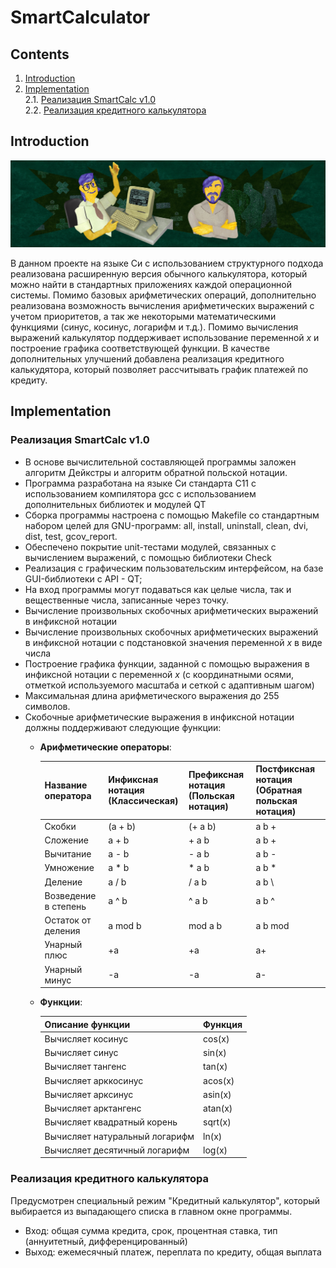 # SmartCalculator

## Contents

1. [Introduction](#introduction)
2. [Implementation](#implementation) \
    2.1. [Реализация SmartCalc v1.0](#Реализация-SmartCalc-v1.0)  
    2.2. [Реализация кредитного калькулятора](#Реализация-кредитного-калькулятора)  
 

## Introduction

![SmartCalc](images/smartcalc.jpg)

В данном проекте на языке Си с использованием структурного подхода реализована расширенную версия обычного калькулятора, который можно найти в стандартных приложениях каждой операционной системы. Помимо базовых арифметических операций, дополнительно реализована  возможность вычисления арифметических выражений с учетом приоритетов, а так же некоторыми математическими функциями (синус, косинус, логарифм и т.д.). Помимо вычисления выражений калькулятор поддерживает использование переменной _x_ и построение графика соответствующей функции. В качестве дополнительных улучшений добавлена реализация кредитного калькудятора, который позволяет рассчитывать график платежей по кредиту.

## Implementation

### Реализация SmartCalc v1.0

- В основе вычислительной составляющей программы заложен алгоритм Дейкстры и алгоритм обратной польской нотации. 
- Программа разработана на языке Си стандарта C11 с использованием компилятора gcc с использованием дополнительных библиотек и модулей QT
- Сборка программы настроена с помощью Makefile со стандартным набором целей для GNU-программ: all, install, uninstall, clean, dvi, dist, test, gcov_report.
- Обеспечено покрытие unit-тестами модулей, связанных с вычислением выражений, с помощью библиотеки Check
- Реализация с графическим пользовательским интерфейсом, на базе GUI-библиотеки с API - QT;
- На вход программы могут подаваться как целые числа, так и вещественные числа, записанные через точку.
- Вычисление произвольных скобочных арифметических выражений в инфиксной нотации
- Вычисление произвольных скобочных арифметических выражений в инфиксной нотации с подстановкой значения переменной _x_ в виде числа
- Построение графика функции, заданной с помощью выражения в инфиксной нотации с переменной _x_  (с координатными осями, отметкой используемого масштаба и сеткой с адаптивным шагом)
- Максимальная длина арифметического выражения до 255 символов.
- Скобочные арифметические выражения в инфиксной нотации должны поддерживают следующие функции:
    - **Арифметические операторы**:

        | Название оператора | Инфиксная нотация <br /> (Классическая) | Префиксная нотация <br /> (Польская нотация) |  Постфиксная нотация <br /> (Обратная польская нотация) |
        | ------ | ------ | ------ | ------ |
        | Скобки | (a + b) | (+ a b) | a b + |
        | Сложение | a + b | + a b | a b + |
        | Вычитание | a - b | - a b | a b - |
        | Умножение | a * b | * a b | a b * |
        | Деление | a / b | / a b | a b \ |
        | Возведение в степень | a ^ b | ^ a b | a b ^ |
        | Остаток от деления | a mod b | mod a b | a b mod |
        | Унарный плюс | +a | +a | a+ |
        | Унарный минус | -a | -a | a- |

    - **Функции**:
  
        | Описание функции | Функция |   
        | ---------------- | ------- |  
        | Вычисляет косинус | cos(x) |   
        | Вычисляет синус | sin(x) |  
        | Вычисляет тангенс | tan(x) |  
        | Вычисляет арккосинус | acos(x) | 
        | Вычисляет арксинус | asin(x) | 
        | Вычисляет арктангенс | atan(x) |
        | Вычисляет квадратный корень | sqrt(x) |
        | Вычисляет натуральный логарифм | ln(x) | 
        | Вычисляет десятичный логарифм | log(x) |

### Реализация кредитного калькулятора

Предусмотрен специальный режим "Кредитный калькулятор", который выбирается из выпадающего списка в главном окне программы.

 - Вход: общая сумма кредита, срок, процентная ставка, тип (аннуитетный, дифференцированный)
 - Выход: ежемесячный платеж, переплата по кредиту, общая выплата
